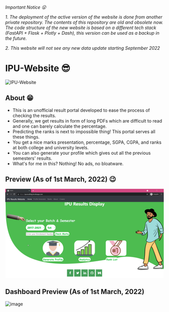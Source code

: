 _Important Notice 😮_

_1. The deployment of the active version of the website is done from another private repository. The contents of this repository are old and obsolete now. The code structure of the new website is based on a different tech stack (FastAPI + Flask + Plotly + Dash), this version can be used as a backup in the future._

_2. This website will not see any new data update starting September 2022_

# IPU-Website 😎

![IPU-Website](https://socialify.git.ci/kaustubhgupta/IPU-Website/image?description=1&language=1&owner=1&pattern=Circuit%20Board&theme=Light)

## About 😁
- This is an unofficial result portal developed to ease the process of checking the results.
- Generally, we get results in form of long PDFs which are difficult to read and one can barely calculate the percentage.
- Predicting the ranks is next to impossible thing! This portal serves all these things.
- You get a nice marks presentation, percentage, SGPA, CGPA, and ranks at both college and university levels.
- You can also generate your profile which gives out all the previous semesters' results.
- What's for me in this? Nothing! No ads, no bloatware.

## Preview (As of 1st March, 2022) 😉
![web-preview](./preview.gif)

## Dashboard Preview (As of 1st March, 2022)
![image](https://user-images.githubusercontent.com/43691873/156220582-4e9f4e0d-4966-468a-939c-fee3c63b6bbe.png)
